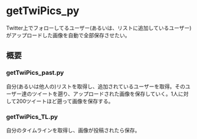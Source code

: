# getTwiPics_py
Twitter上でフォローしてるユーザー(あるいは、リストに追加しているユーザー)がアップロードした画像を自動で全部保存させたい。  

## 概要
### getTwiPics_past.py
自分(あるいは他人の)リストを取得し、追加されているユーザーを取得。そのユーザー達のツイートを遡り、アップロードされた画像を保存していく。1人に対して200ツイートほど遡って画像を保存する。  

### getTwiPics_TL.py
自分のタイムラインを取得し、画像が投稿されたら保存。  
  
